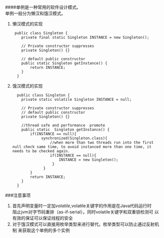 ####单例是一种常用的软件设计模式。<br>
单例一般分为懒汉和饿汉模式。
 1. 懒汉模式的实现
    ```aidl
     public class Singleton {
        private final static Singleton INSTANCE = new Singleton();
      
        // Private constructor suppresses   
        private Singleton() {}
     
        // default public constructor
        public static Singleton getInstance() {
            return INSTANCE;
        }
      }
    ```
 2. 饿汉模式的实现
    ```aidl
      public class Singleton {
        private static volatile Singleton INSTANCE = null;
      
        // Private constructor suppresses 
        // default public constructor
        private Singleton() {}
      
        //thread safe and performance  promote 
        public static  Singleton getInstance() {
            if(INSTANCE == null){
                 synchronized(Singleton.class){
                     //when more than two threads run into the first null check same time, to avoid instanced more than one time, it needs to be checked again.
                     if(INSTANCE == null){ 
                         INSTANCE = new Singleton();
                      }
                  } 
            }
            return INSTANCE;
        }
      }

    ```
    
 ###注意事项
 1. 首先声明变量时一定加*volatile*,volatile关键字的作用是在Java代码运行时<br>
    阻止jvm对字节码重排（as-if-serial）。同时volatile关键字和双重锁检测可
    以有效的保证可以保证线程的安全
 2. 对于饿汉模式可以直接用枚举类型来进行替代。枚举类型可以防止通过反射机制
    来获取这个单例的多个实例
 